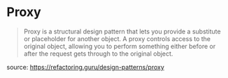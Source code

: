 # Proxy
> Proxy is a structural design pattern that lets you provide a substitute or placeholder for another object. A proxy controls access to the original object, allowing you to perform something either before or after the request gets through to the original object.

source: https://refactoring.guru/design-patterns/proxy